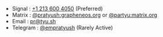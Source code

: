 - Signal : [+1 213 600 4050](https://signal.me/#p/+12136004050) (Preferred) <br/>
- Matrix : [@pratyush:grapheneos.org](https://matrix.to/#/@pratyush:grapheneos.org) or [@partyu:matrix.org](https://matrix.to/#/@partyu:matrix.org)<br/>
- Email : pr@tyu.sh
- Telegram : [@empratyush](https://t.me/empratyush) (Rarely Active)<br/>
